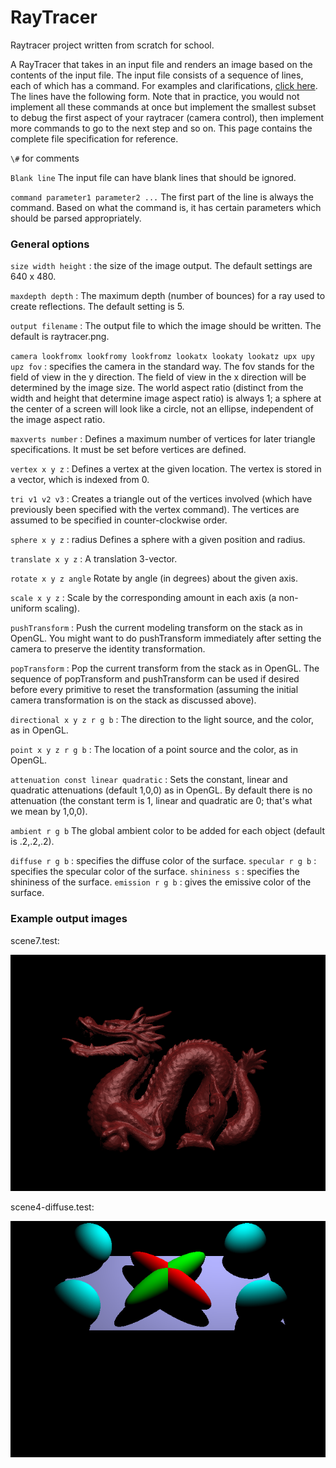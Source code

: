 # RayTracer
Raytracer project written from scratch for school.

A RayTracer that takes in an input file and renders an image based on the contents of the input file.
The input file consists of a sequence of lines, each of which has a command. For examples and clarifications, [click here](https://github.com/nickosaur/Simple-RayTracer/blob/master/Nickosaur%20-%20RayTracer/scene1.test). The lines have the following form. Note that in practice, you would not implement all these commands at once but implement the smallest subset to debug the first aspect of your raytracer (camera control), then implement more commands to go to the next step and so on. This page contains the complete file specification for reference.

`\#` for comments

`Blank line` The input file can have blank lines that should be ignored.

`command parameter1 parameter2 ...` The first part of the line is always the command. Based on what the command is, it has certain parameters which should be parsed appropriately.

### General options
`size width height` : the size of the image output. The default settings are 640 x 480.

`maxdepth depth` : The maximum depth (number of bounces) for a ray used to create reflections. The default setting is 5. 

`output filename` : The output file to which the image should be written. The default is raytracer.png.

`camera lookfromx lookfromy lookfromz lookatx lookaty lookatz upx upy upz fov` : specifies the camera in the standard way. The fov stands for the field of view in the y direction. The field of view in the x direction will be determined by the image size. The world aspect ratio (distinct from the width and height that determine image aspect ratio) is always 1; a sphere at the center of a screen will look like a circle, not an ellipse, independent of the image aspect ratio. 

`maxverts number` : Defines a maximum number of vertices for later triangle specifications. It must be set before vertices are defined.

`vertex x y z` : Defines a vertex at the given location. The vertex is stored in a vector, which is indexed from 0.

`tri v1 v2 v3` : Creates a triangle out of the vertices involved (which have previously been specified with the vertex command). The vertices are assumed to be specified in counter-clockwise order.

`sphere x y z` : radius Defines a sphere with a given position and radius.

`translate x y z` : A translation 3-vector.

`rotate x y z angle` Rotate by angle (in degrees) about the given axis.

`scale x y z` : Scale by the corresponding amount in each axis (a non-uniform scaling).

`pushTransform` : Push the current modeling transform on the stack as in OpenGL. You might want to do pushTransform immediately after setting the camera to preserve the identity transformation.

`popTransform` : Pop the current transform from the stack as in OpenGL. The sequence of popTransform and pushTransform can be used if desired before every primitive to reset the transformation (assuming the initial camera transformation is on the stack as discussed above).

`directional x y z r g b` : The direction to the light source, and the color, as in OpenGL.

`point x y z r g b` : The location of a point source and the color, as in OpenGL.

`attenuation const linear quadratic` : Sets the constant, linear and quadratic attenuations (default 1,0,0) as in OpenGL. By default there is no attenuation (the constant term is 1, linear and quadratic are 0; that's what we mean by 1,0,0).

`ambient r g b` The global ambient color to be added for each object (default is .2,.2,.2).

`diffuse r g b` : specifies the diffuse color of the surface.
`specular r g b` : specifies the specular color of the surface.
`shininess s` : specifies the shininess of the surface.
`emission r g b` : gives the emissive color of the surface.

### Example output images
scene7.test:

![alt text](https://github.com/nickosaur/Simple-RayTracer/blob/master/Nickosaur%20-%20RayTracer/Output/scene7.png)

scene4-diffuse.test:

![alt text](https://github.com/nickosaur/Simple-RayTracer/blob/master/Nickosaur%20-%20RayTracer/Output/scene4-diffuse.png)

